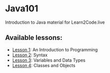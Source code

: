 # Java101
Introduction to Java material for Learn2Code.live

## Available lessons:
* [Lesson 1](lesson1.md): An Introduction to Programming
* [Lesson 2](lesson2.md): Syntax
* [Lesson 3](lesson3.md): Variables and Data Types
* [Lesson 4](lesson4.md): Classes and Objects
